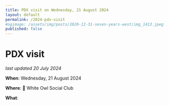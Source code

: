 ```yaml
---
title: PDX visit on Wednesday, 21 August 2024
layout: default
permalink: /2024-pdx-visit
#ogimage: /assets/img/posts/2020-12-31-seven-years-west/img_1413.jpeg
published: false
---
```

# PDX visit

_last updated 20 July 2024_

**When**: Wednesday, 21 August 2024

**Where**: 🦉 White Owl Social Club

**What**: 